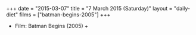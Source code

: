 +++
date = "2015-03-07"
title = "7 March 2015 (Saturday)"
layout = "daily-diet"
films = ["batman-begins-2005"]
+++


* Film: Batman Begins (2005) +